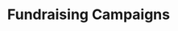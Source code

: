 ---
templateKey: people-page
title: Fundraising Campaigns
columnWidth: is-one-third
people:
  - name: Multipurpose Hall
    image: /img/gallery/Community-Meeting.jpg
    text: EXCITING NEWS A major donor has stepped forward and offered a challenge donation for RFA. They have pledged to match all donations we receive for the multipurpose hall and computer classroom, up to $30,000. Please consider making a donation to RFA today to help us make the most of this opportunity.
    button:
      text: Donate Now
      link: https://newhorizonsfoundation.com/projectsdonate/2068-j-n-rwanda-faith-academy/backing
  - name: Rwanda Faith Academy Operations
    image: /img/gallery/IMG_20161115_104822749_HDR.jpg
    text: General support for construction and operations at the Rwanda Faith Academy School in Kigali, Rwanda. When you click on the "Donate" button below you will be taken to our secure donation site. Use the drop down menus on that site to select the fund you want to donate to and whether you want to make a one time only or recurring monthly donation. Thank you.
    button:
      text: Donate Now
      link: https://newhorizonsfoundation.com/projectsdonate/2068-j-n-rwanda-faith-academy/backing
  - name: Scholarships
    image: /img/header.jpg
    text: Many families in Rwanda do not have the money to send their children to school. Through our Scholarship Fund we raise funds to allow these children to attend Rwanda Faith Academy. We estimate the cost for tuition, uniform, and health insurance to be $35 per student, per month. Please consider donating to the Scholarship Fund to allow one or more students to attend school. When you click on the "Donate" button below you will be taken to our secure donation site. Use the drop down menus on that site to select the fund you want to donate to and whether you want to make a one time only or recurring monthly donation. Thank you.
    button:
      text: Donate Now
      link: https://newhorizonsfoundation.com/projectsdonate/2068-j-n-rwanda-faith-academy/backing
 
---